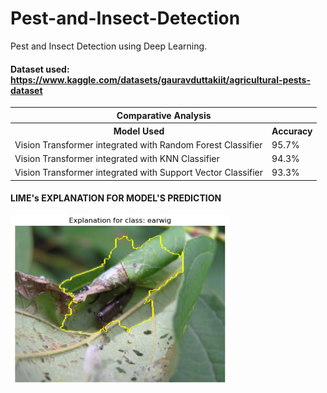 # Pest-and-Insect-Detection
Pest and Insect Detection using Deep Learning. 

#### Dataset used: https://www.kaggle.com/datasets/gauravduttakiit/agricultural-pests-dataset

<table>
  <tr>
    <th colspan="2" style="text-align:center;">Comparative Analysis</th>
  </tr>
  <tr>
    <th>Model Used</th>
    <th>Accuracy</th>
  </tr>
  <tr>
    <td>Vision Transformer integrated with Random Forest Classifier</td>
    <td>95.7%</td>
  </tr>
  <tr>
    <td>Vision Transformer integrated with KNN Classifier</td>
    <td>94.3%</td>
  </tr>
  <tr>
    <td>Vision Transformer integrated with Support Vector Classifier</td>
    <td>93.3%</td>
  </tr>
</table>

#### LIME's EXPLANATION FOR MODEL'S PREDICTION

<img src="LIME's Explanation.png" width="350">
